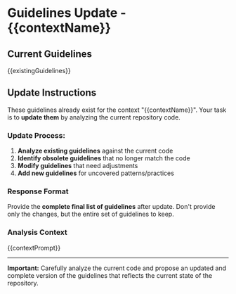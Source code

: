 # Guidelines Update - {{contextName}}

## Current Guidelines

{{existingGuidelines}}

## Update Instructions

These guidelines already exist for the context "{{contextName}}". Your task is to **update them** by analyzing the current repository code.

### Update Process:

1. **Analyze existing guidelines** against the current code
2. **Identify obsolete guidelines** that no longer match the code
3. **Modify guidelines** that need adjustments
4. **Add new guidelines** for uncovered patterns/practices

### Response Format

Provide the **complete final list of guidelines** after update. Don't provide only the changes, but the entire set of guidelines to keep.

### Analysis Context

{{contextPrompt}}

---

**Important:** Carefully analyze the current code and propose an updated and complete version of the guidelines that reflects the current state of the repository.
